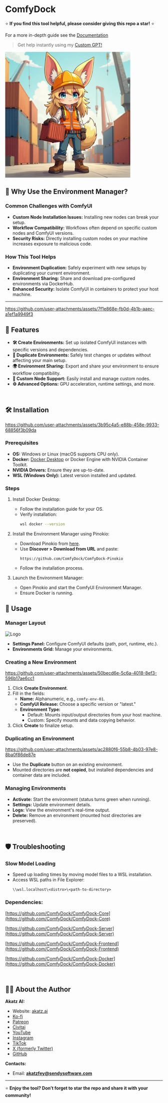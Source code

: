 # **ComfyDock**

⭐ **If you find this tool helpful, please consider giving this repo a star!** ⭐


For a more in-depth guide see the [Documentation](https://www.comfydock.com)

> Get help instantly using my [Custom GPT!](https://chatgpt.com/g/g-676795064ce48191b20d03bf6d3b3827-comfyui-environment-manager-helper)

<img src="assets/icon.png" alt="Logo" width="400"/>

## 🌟 **Why Use the Environment Manager?**

### **Common Challenges with ComfyUI**

- **Custom Node Installation Issues:** Installing new nodes can break your setup.
- **Workflow Compatibility:** Workflows often depend on specific custom nodes and ComfyUI versions.
- **Security Risks:** Directly installing custom nodes on your machine increases exposure to malicious code.

### **How This Tool Helps**

- **Environment Duplication:** Safely experiment with new setups by duplicating your current environment.
- **Environment Sharing:** Share and download pre-configured environments via DockerHub.
- **Enhanced Security:** Isolate ComfyUI in containers to protect your host machine.

---

https://github.com/user-attachments/assets/7f1e868e-fb0d-4b1b-aaec-a1ef1a9949f3

## 🚀 **Features**

- **🛠️ Create Environments:** Set up isolated ComfyUI instances with specific versions and dependencies.
- **📑 Duplicate Environments:** Safely test changes or updates without affecting your main setup.
- **🌍 Environment Sharing:** Export and share your environment to ensure workflow compatibility.
- **🔧 Custom Node Support:** Easily install and manage custom nodes.
- **⚙️ Advanced Options:** GPU acceleration, runtime settings, and more.

<br>
  
## 🛠️ **Installation**

https://github.com/user-attachments/assets/3b95c4a5-e88b-458e-9933-68856f3b09da

### **Prerequisites**

- **OS:** Windows or Linux (macOS supports CPU only).
- **Docker:** [Docker Desktop](https://www.docker.com/products/docker-desktop) or Docker Engine with NVIDIA Container Toolkit.
- **NVIDIA Drivers:** Ensure they are up-to-date.
- **WSL (Windows Only):** Latest version installed and updated.

### **Steps**

1. Install Docker Desktop:
   - Follow the installation guide for your OS.
   - Verify installation:
     ```bash
     wsl docker --version
     ```

2. Install the Environment Manager using Pinokio:
   - Download Pinokio from [here](https://program.pinokio.computer/#/?id=install).
   - Use **Discover > Download from URL** and paste:
     ```
     https://github.com/ComfyDock/ComfyDock-Pinokio
     ```
   - Follow the installation process.

3. Launch the Environment Manager:
   - Open Pinokio and start the ComfyUI Environment Manager.
   - Ensure Docker is running.


## 📖 **Usage**

### **Manager Layout**

<img src="https://github.com/user-attachments/assets/b445b923-3b7f-4675-9ea1-c57904f65597" alt="Logo" width="60%"/>

- **Settings Panel:** Configure ComfyUI defaults (path, port, runtime, etc.).
- **Environments Grid:** Manage your environments.

### **Creating a New Environment**

https://github.com/user-attachments/assets/50becd6e-5c6a-4018-8ef3-596b17ae6cc1

1. Click **Create Environment**.
2. Fill in the fields:
   - **Name:** Alphanumeric, e.g., `comfy-env-01`.
   - **ComfyUI Release:** Choose a specific version or "latest."
   - **Environment Type:**
     - Default: Mounts input/output directories from your host machine.
     - Custom: Specify mounts and data copying behavior.
3. Click **Create** to finalize setup.

### **Duplicating an Environment**

https://github.com/user-attachments/assets/ac2880f6-55b8-4b03-97e8-8ba0f86de87e

- Use the **Duplicate** button on an existing environment.
- Mounted directories are **not copied**, but installed dependencies and container data are included.

### **Managing Environments**

- **Activate:** Start the environment (status turns green when running).
- **Settings:** Update environment details.
- **Logs:** View the environment's real-time output.
- **Delete:** Remove an environment (mounted host directories are preserved).

<br>

## 🛡️ **Troubleshooting**

### Slow Model Loading

- Speed up loading times by moving model files to a WSL installation.
- Access WSL paths in File Explorer:
  ```
  \\wsl.localhost\<distro>\<path-to-directory>
  ```

### Dependencies:

[https://github.com/ComfyDock/ComfyDock-Core](https://github.com/ComfyDock/ComfyDock-Core)

[https://github.com/ComfyDock/ComfyDock-Server](https://github.com/ComfyDock/ComfyDock-Server)

[https://github.com/ComfyDock/ComfyDock-Frontend](https://github.com/ComfyDock/ComfyDock-Frontend)

[https://github.com/ComfyDock/ComfyDock-Docker](https://github.com/ComfyDock/ComfyDock-Docker)

<br>

## 👨‍💻 **About the Author**

**Akatz AI:**

- Website: [akatz.ai](https://akatz.ai/)
- [Ko-fi](https://ko-fi.com/akatz)
- [Patreon](http://patreon.com/Akatz)
- [Civitai](https://civitai.com/user/akatz)
- [YouTube](https://www.youtube.com/@akatz_ai)
- [Instagram](https://www.instagram.com/akatz.ai/)
- [TikTok](https://www.tiktok.com/@akatz_ai)
- [X (formerly Twitter)](https://x.com/akatz_ai)
- [GitHub](https://github.com/akatz-ai)

**Contacts:**

- Email: **akatzfey@sendysoftware.com**

---

⭐ **Enjoy the tool? Don’t forget to star the repo and share it with your community!**
